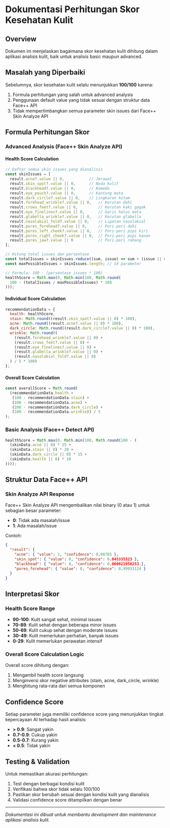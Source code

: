 # Dokumentasi Perhitungan Skor Kesehatan Kulit

## Overview
Dokumen ini menjelaskan bagaimana skor kesehatan kulit dihitung dalam aplikasi analisis kulit, baik untuk analisis basic maupun advanced.

## Masalah yang Diperbaiki
Sebelumnya, skor kesehatan kulit selalu menunjukkan **100/100** karena:
1. Formula perhitungan yang salah untuk advanced analysis
2. Penggunaan default value yang tidak sesuai dengan struktur data Face++ API
3. Tidak mempertimbangkan semua parameter skin issues dari Face++ Skin Analyze API

## Formula Perhitungan Skor

### Advanced Analysis (Face++ Skin Analyze API)

#### Health Score Calculation
```javascript
// Daftar semua skin issues yang dianalisis
const skinIssues = [
  result.acne?.value || 0,           // Jerawat
  result.skin_spot?.value || 0,      // Noda kulit
  result.blackhead?.value || 0,      // Komedo
  result.eye_pouch?.value || 0,      // Kantung mata
  result.dark_circle?.value || 0,    // Lingkaran hitam
  result.forehead_wrinkle?.value || 0,   // Kerutan dahi
  result.crows_feet?.value || 0,         // Kerutan kaki gagak
  result.eye_finelines?.value || 0,      // Garis halus mata
  result.glabella_wrinkle?.value || 0,   // Kerutan glabella
  result.nasolabial_fold?.value || 0,    // Lipatan nasolabial
  result.pores_forehead?.value || 0,     // Pori-pori dahi
  result.pores_left_cheek?.value || 0,   // Pori-pori pipi kiri
  result.pores_right_cheek?.value || 0,  // Pori-pori pipi kanan
  result.pores_jaw?.value || 0           // Pori-pori rahang
];

// Hitung total issues dan persentase
const totalIssues = skinIssues.reduce((sum, issue) => sum + (issue || 0), 0);
const maxPossibleIssues = skinIssues.length; // 14 parameter

// Formula: 100 - (persentase issues * 100)
healthScore = Math.max(0, Math.min(100, Math.round(
  100 - (totalIssues / maxPossibleIssues) * 100
)));
```

#### Individual Score Calculation
```javascript
recommendationData = {
  health: healthScore,
  stain: Math.round((result.skin_spot?.value || 0) * 100),
  acne: Math.round((result.acne?.value || 0) * 100),
  dark_circle: Math.round((result.dark_circle?.value || 0) * 100),
  wrinkle: Math.round((
    (result.forehead_wrinkle?.value || 0) + 
    (result.crows_feet?.value || 0) + 
    (result.eye_finelines?.value || 0) + 
    (result.glabella_wrinkle?.value || 0) + 
    (result.nasolabial_fold?.value || 0)
  ) / 5 * 100)
};
```

#### Overall Score Calculation
```javascript
const overallScore = Math.round(
  (recommendationData.health + 
   (100 - recommendationData.stain) + 
   (100 - recommendationData.acne) + 
   (100 - recommendationData.dark_circle) + 
   (100 - recommendationData.wrinkle)) / 5
);
```

### Basic Analysis (Face++ Detect API)

```javascript
healthScore = Math.max(0, Math.min(100, Math.round(100 - (
  (skinData.acne || 0) * 25 +
  (skinData.stain || 0) * 20 +
  (skinData.dark_circle || 0) * 15 +
  (skinData.health || 0) * 10
))));
```

## Struktur Data Face++ API

### Skin Analyze API Response
Face++ Skin Analyze API mengembalikan nilai binary (0 atau 1) untuk sebagian besar parameter:
- **0**: Tidak ada masalah/issue
- **1**: Ada masalah/issue

Contoh:
```json
{
  "result": {
    "acne": { "value": 1, "confidence": 0.98785 },
    "skin_spot": { "value": 0, "confidence": 0.045335323 },
    "blackhead": { "value": 0, "confidence": 0.000021956253 },
    "pores_forehead": { "value": 0, "confidence": 0.99933124 }
  }
}
```

## Interpretasi Skor

### Health Score Range
- **90-100**: Kulit sangat sehat, minimal issues
- **70-89**: Kulit sehat dengan beberapa minor issues
- **50-69**: Kulit cukup sehat dengan moderate issues
- **30-49**: Kulit memerlukan perhatian, banyak issues
- **0-29**: Kulit memerlukan perawatan intensif

### Overall Score Calculation Logic
Overall score dihitung dengan:
1. Mengambil health score langsung
2. Menginversi skor negative attributes (stain, acne, dark_circle, wrinkle)
3. Menghitung rata-rata dari semua komponen

## Confidence Score
Setiap parameter juga memiliki confidence score yang menunjukkan tingkat kepercayaan AI terhadap hasil analisis:
- **> 0.9**: Sangat yakin
- **0.7-0.9**: Cukup yakin
- **0.5-0.7**: Kurang yakin
- **< 0.5**: Tidak yakin

## Testing & Validation
Untuk memastikan akurasi perhitungan:
1. Test dengan berbagai kondisi kulit
2. Verifikasi bahwa skor tidak selalu 100/100
3. Pastikan skor berubah sesuai dengan kondisi kulit yang dianalisis
4. Validasi confidence score ditampilkan dengan benar

---
*Dokumentasi ini dibuat untuk membantu development dan maintenance aplikasi analisis kulit.*